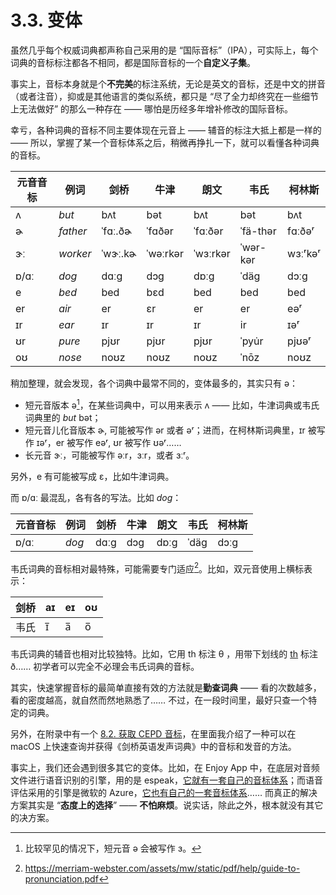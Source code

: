 # 3.3. 变体

虽然几乎每个权威词典都声称自己采用的是 “国际音标”（IPA），可实际上，每个词典的音标标注都各不相同，都是国际音标的一个**自定义子集**。

事实上，音标本身就是个**不完美**的标注系统，无论是英文的音标，还是中文的拼音（或者注音），抑或是其他语言的类似系统，都只是 “尽了全力却终究在一些细节上无法做好” 的那么一种存在 —— 哪怕是历经多年增补修改的国际音标。

幸亏，各种词典的音标不同主要体现在元音上 —— 辅音的标注大抵上都是一样的 —— 所以，掌握了某一个音标体系之后，稍微再挣扎一下，就可以看懂各种词典的音标。

| 元音音标                      | 例词     | 剑桥                             | 牛津                              | 朗文                              | 韦氏                              | 柯林斯                           |
| ----------------------------- | -------- | -------------------------------- | --------------------------------- | --------------------------------- | --------------------------------- | -------------------------------- |
| <span class="pho">ʌ</span>    | *but*    | <span class="pho">bʌt</span>     | <span class="pho">bət</span>      | <span class="pho">bʌt</span>      | <span class="pho">bət</span>      | <span class="pho">bʌt</span>     |
| <span class="pho">ɚ</span>    | *father* | <span class="pho">ˈfɑː.ðɚ</span> | <span class="pho">ˈfɑðər</span>   | <span class="pho">ˈfɑːðər</span>  | <span class="pho">ˈfä-thər</span> | <span class="pho">fɑːðəʳ</span>  |
| <span class="pho">ɝː</span>   | *worker* | <span class="pho">ˈwɝː.kɚ</span> | <span class="pho">ˈwəːrkər</span> | <span class="pho">ˈwɜːrkər</span> | <span class="pho">ˈwər-kər</span> | <span class="pho">wɜːʳkəʳ</span> |
| <span class="pho">ɒ/ɑː</span> | *dog*    | <span class="pho">dɑːɡ</span>    | <span class="pho">dɔɡ</span>      | <span class="pho">dɒːɡ</span>     | <span class="pho">ˈdäg</span>     | <span class="pho">dɔːg</span>    |
| <span class="pho">e</span>    | *bed*    | <span class="pho">bed</span>     | <span class="pho">bɛd</span>      | <span class="pho">bed</span>      | <span class="pho">bed</span>      | <span class="pho">bed</span>     |
| <span class="pho">er</span>   | *air*    | <span class="pho">er</span>      | <span class="pho">ɛr</span>       | <span class="pho">er</span>       | <span class="pho">er</span>       | <span class="pho">eəʳ</span>     |
| <span class="pho">ɪr</span>   | *ear*    | <span class="pho">ɪr</span>      | <span class="pho">ɪr</span>       | <span class="pho">ɪr</span>       | <span class="pho">ir</span>       | <span class="pho">ɪəʳ</span>     |
| <span class="pho">ʊr</span>   | *pure*   | <span class="pho">pjʊr</span>    | <span class="pho">pjʊr</span>     | <span class="pho">pjʊr</span>     | <span class="pho">ˈpyu̇r</span>    | <span class="pho">pjʊəʳ</span>   |
| <span class="pho">oʊ</span>   | *nose*   | <span class="pho">noʊz</span>    | <span class="pho">noʊz</span>     | <span class="pho">noʊz</span>     | <span class="pho">ˈnōz</span>     | <span class="pho">noʊz</span>    |

稍加整理，就会发现，各个词典中最常不同的，变体最多的，其实只有 <span class="pho">ə</span>：

* 短元音版本 <span class="pho">ə</span>[^1]，在某些词典中，可以用来表示 <span class="pho">ʌ</span> —— 比如，牛津词典或韦氏词典里的 *but* <span class="pho alt">bət</span>；
* 短元音儿化音版本 <span class="pho">ɚ</span>, 可能被写作 <span class="pho">ər</span> 或者 <span class="pho">əʳ</span>；进而，在柯林斯词典里，<span class="pho">ɪr</span> 被写作 <span class="pho">ɪəʳ</span>，<span class="pho">er</span> 被写作 <span class="pho">eəʳ</span>, <span class="pho">ʊr</span> 被写作 <span class="pho">ʊəʳ</span>……
* 长元音 <span class="pho">ɝː</span>，可能被写作 <span class="pho">əːr</span>，<span class="pho">ɜːr</span>，或者 <span class="pho">ɜːʳ</span>。

另外，<span class="pho">e</span> 有可能被写成 <span class="pho">ɛ</span>，比如牛津词典。

而 <span class="pho">ɒ/ɑː</span> 最混乱，各有各的写法。比如 *dog*：

| 元音音标                      | 例词  | 剑桥                          | 牛津                         | 朗文                          | 韦氏                          | 柯林斯                        |
| ----------------------------- | ----- | ----------------------------- | ---------------------------- | ----------------------------- | ----------------------------- | ----------------------------- |
| <span class="pho">ɒ/ɑː</span> | *dog* | <span class="pho">dɑːɡ</span> | <span class="pho">dɔɡ</span> | <span class="pho">dɒːɡ</span> | <span class="pho">ˈdäg</span> | <span class="pho">dɔːg</span> |

韦氏词典的音标相对最特殊，可能需要专门适应[^2]。比如，双元音使用上横标表示：

| 剑桥 | <span class="pho">aɪ</span>  | <span class="pho">eɪ</span>  | <span class="pho">oʊ</span>  |
| ---- | --- | --- | --- |
| 韦氏 | <span class="pho">ɪ̅</span>   | <span class="pho">a̅</span>   | <span class="pho">o̅</span>   |

韦氏词典的辅音也相对比较独特。比如，它用 <span class="pho">th</span> 标注 <span class="pho">θ</span> ，用带下划线的 <u><span class="pho">th</span></u> 标注 <span class="pho">ð</span>…… 初学者可以完全不必理会韦氏词典的音标。

其实，快速掌握音标的最简单直接有效的方法就是**勤查词典** —— 看的次数越多，看的密度越高，就自然而然地熟悉了…… 不过，在一段时间里，最好只查一个特定的词典。

另外，在附录中有一个 [8.2. 获取 CEPD 音标](8.2-cepd-phonetics-and-sound)，在里面我介绍了一种可以在 macOS 上快速查询并获得《剑桥英语发声词典》中的音标和发音的方法。

事实上，我们还会遇到很多其它的变体。比如，在 Enjoy App 中，在底层对音频文件进行语音识别的引擎，用的是 espeak，[它就有一套自己的音标体系](https://github.com/espeak-ng/espeak-ng/blob/master/docs/phonemes.md)；而语音评估采用的引擎是微软的 Azure，[它也有自己的一套音标体系](https://learn.microsoft.com/en-us/azure/ai-services/speech-service/speech-ssml-phonetic-sets#section)…… 而真正的解决方案其实是 “**态度上的选择**” —— **不怕麻烦**。说实话，除此之外，根本就没有其它的决方案。

[^1]: 比较罕见的情况下，短元音 <span class="pho">ə</span> 会被写作 <span class="pho">ɜ</span>。
[^2]: https://merriam-webster.com/assets/mw/static/pdf/help/guide-to-pronunciation.pdf

